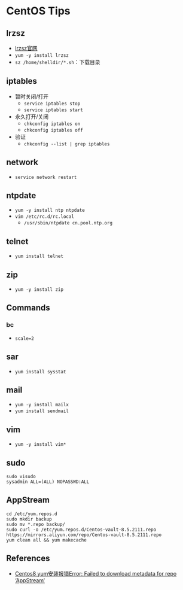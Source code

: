 # CentOS Tips

## lrzsz
- [lrzsz官网](http://freshmeat.sourceforge.net/projects/lrzsz/)
- `yum -y install lrzsz`
- `sz /home/shelldir/*.sh`：下载目录

## iptables
- 暂时关闭/打开
    - `service iptables stop`
    - `service iptables start`
- 永久打开/关闭
    - `chkconfig iptables on`
    - `chkconfig iptables off`
- 验证
    - `chkconfig --list | grep iptables`

## network
- `service network restart`

## ntpdate
- `yum -y install ntp ntpdate`
- `vim /etc/rc.d/rc.local`
    - `/usr/sbin/ntpdate cn.pool.ntp.org`

## telnet
- `yum install telnet`

## zip
- `yum -y install zip`

## Commands
### bc
- `scale=2`

## sar
- `yum install sysstat`

## mail
- `yum -y install mailx`
- `yum install sendmail`

## vim
- `yum -y install vim*`

## sudo
```
sudo visudo
sysadmin ALL=(ALL) NOPASSWD:ALL
```

## AppStream
```
cd /etc/yum.repos.d
sudo mkdir backup
sudo mv *.repo backup/
sudo curl -o /etc/yum.repos.d/Centos-vault-8.5.2111.repo https://mirrors.aliyun.com/repo/Centos-vault-8.5.2111.repo
yum clean all && yum makecache
```

## References
- [Centos8 yum安装报错Error: Failed to download metadata for repo ‘AppStream‘](https://www.cnblogs.com/Fengdengshuai/p/15988606.html)